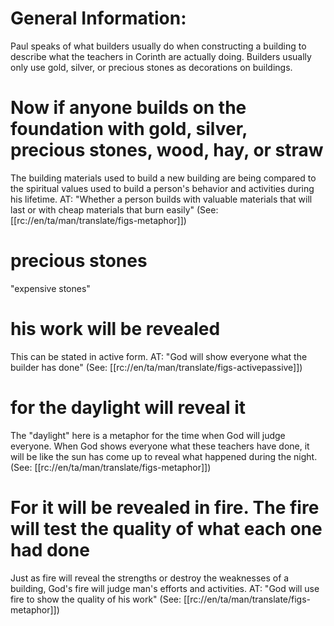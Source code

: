 # General Information:

Paul speaks of what builders usually do when constructing a building to describe what the teachers in Corinth are actually doing. Builders usually only use gold, silver, or precious stones as decorations on buildings.

# Now if anyone builds on the foundation with gold, silver, precious stones, wood, hay, or straw

The building materials used to build a new building are being compared to the spiritual values used to build a person's behavior and activities during his lifetime. AT: "Whether a person builds with valuable materials that will last or with cheap materials that burn easily" (See: [[rc://en/ta/man/translate/figs-metaphor]])

# precious stones

"expensive stones"

# his work will be revealed

This can be stated in active form. AT: "God will show everyone what the builder has done" (See: [[rc://en/ta/man/translate/figs-activepassive]])

# for the daylight will reveal it

The "daylight" here is a metaphor for the time when God will judge everyone. When God shows everyone what these teachers have done, it will be like the sun has come up to reveal what happened during the night. (See: [[rc://en/ta/man/translate/figs-metaphor]])

# For it will be revealed in fire. The fire will test the quality of what each one had done

Just as fire will reveal the strengths or destroy the weaknesses of a building, God's fire will judge man's efforts and activities. AT: "God will use fire to show the quality of his work" (See: [[rc://en/ta/man/translate/figs-metaphor]])